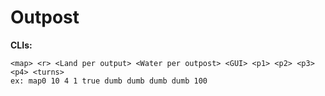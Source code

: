 Outpost
=================

**CLIs:** 
```
<map> <r> <Land per output> <Water per outpost> <GUI> <p1> <p2> <p3> <p4> <turns>
ex: map0 10 4 1 true dumb dumb dumb dumb 100
```
	